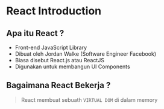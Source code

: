 # React Introduction

## Apa itu React ?

- Front-end JavaScript Library
- Dibuat oleh Jordan Walke (Software Engineer Facebook)
- Biasa disebut React.js atau ReactJS
- Digunakan untuk membangun UI Components

## Bagaimana React Bekerja ?

> React membuat sebuath <code>VIRTUAL DOM</code> di dalam memory
